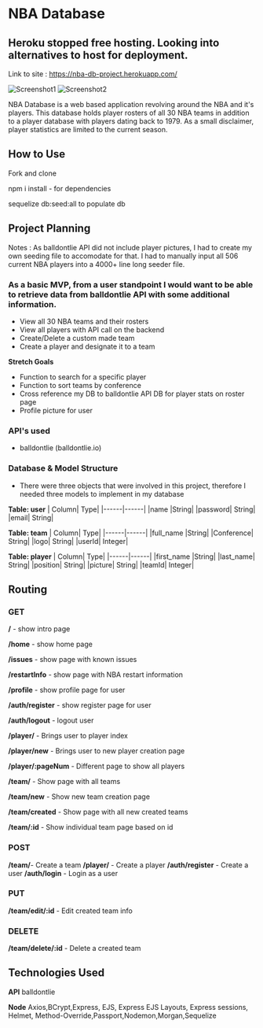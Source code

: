 # NBA Database

## Heroku stopped free hosting. Looking into alternatives to host for deployment.

Link to site : https://nba-db-project.herokuapp.com/

![Screenshot1](https://github.com/Eryoung-610/Project2/blob/master/Screenshot1.JPG)
![Screenshot2](https://github.com/Eryoung-610/Project2/blob/master/Screenshot2.JPG)

NBA Database is a web based application revolving around the NBA and it's players. This database holds player rosters of all 30 NBA teams in addition to a player database with players dating back to 1979. As a small disclaimer, player statistics are limited to the current season.

## How to Use
Fork and clone

npm i install - for dependencies

sequelize db:seed:all to populate db

## Project Planning
Notes : As balldontlie API did not include player pictures, I had to create my own seeding file to accomodate for that. I had to manually input all 506 current NBA players into a 4000+ line long seeder file.
### As a basic MVP, from a user standpoint I would want to be able to retrieve data from balldontlie API with some additional information.
- View all 30 NBA teams and their rosters
- View all players with API call on the backend
- Create/Delete a custom made team
- Create a player and designate it to a team

**Stretch Goals**
- Function to search for a specific player
- Function to sort teams by conference
- Cross reference my DB to balldontlie API DB for player stats on roster page
- Profile picture for user

### API's used
- balldontlie (balldontlie.io)

### Database & Model Structure
- There were three objects that were involved in this project, therefore I needed three models to implement in my database

**Table: user**
| Column| Type|
|------|------|
|name |String|
|password| String|
|email| String|

**Table: team**
| Column| Type|
|------|------|
|full_name |String|
|Conference| String|
|logo| String|
|userId| Integer|


**Table: player**
| Column| Type|
|------|------|
|first_name |String|
|last_name| String|
|position| String|
|picture| String|
|teamId| Integer|

## Routing
### GET

**/** - show intro page

**/home** - show home page

**/issues** - show page with known issues

**/restartInfo** - show page with NBA restart information

**/profile** - show profile page for user

**/auth/register** - show register page for user

**/auth/logout** - logout user

**/player/** - Brings user to player index

**/player/new** - Brings user to new player creation page

**/player/:pageNum** - Different page to show all players

**/team/** - Show page with all teams

**/team/new** - Show new team creation page

**/team/created** - Show page with all new created teams

**/team/:id** - Show individual team page based on id

### POST
**/team/**- Create a team
**/player/** - Create a player
**/auth/register** - Create a user
**/auth/login** - Login as a user

### PUT
**/team/edit/:id** - Edit created team info

### DELETE
**/team/delete/:id** - Delete a created team


## Technologies Used
**API** balldontlie

**Node** Axios,BCrypt,Express, EJS, Express EJS Layouts, Express sessions, Helmet, Method-Override,Passport,Nodemon,Morgan,Sequelize
